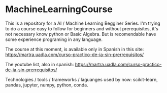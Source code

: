 # MachineLearningCourse

This is a repository for a AI / Machine Learning Begginer Series. I'm trying to do a course easy to follow for beginners 
and without prerequisites, it's not necessary know python or Basic Algebra. But is recomendable have some experience programing in any language. 

The course at this moment, is available only in Spanish in this site: 
https://martra.uadla.com/curso-practico-de-ia-sin-prerrequisitos/

The youtube list, also in spanish: 
https://martra.uadla.com/curso-practico-de-ia-sin-prerrequisitos/

Technologies / tools / frameworks / laguanges used by now: scikit-learn, pandas, jupyter, numpy, python, conda. 
